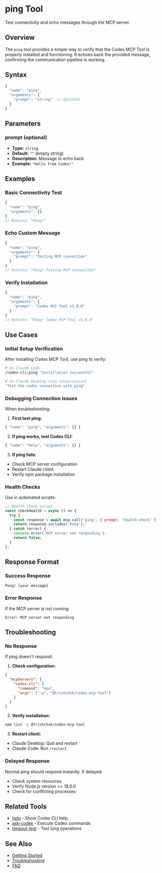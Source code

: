 # ping Tool

Test connectivity and echo messages through the MCP server.

## Overview

The `ping` tool provides a simple way to verify that the Codex MCP Tool is properly installed and functioning. It echoes back the provided message, confirming the communication pipeline is working.

## Syntax

```javascript
{
  "name": "ping",
  "arguments": {
    "prompt": "string"  // Optional
  }
}
```

## Parameters

### prompt (optional)
- **Type:** `string`
- **Default:** `""` (empty string)
- **Description:** Message to echo back
- **Example:** `"Hello from Codex!"`

## Examples

### Basic Connectivity Test

```javascript
{
  "name": "ping",
  "arguments": {}
}
// Returns: "Pong!"
```

### Echo Custom Message

```javascript
{
  "name": "ping",
  "arguments": {
    "prompt": "Testing MCP connection"
  }
}
// Returns: "Pong! Testing MCP connection"
```

### Verify Installation

```javascript
{
  "name": "ping",
  "arguments": {
    "prompt": "Codex MCP Tool v1.0.0"
  }
}
// Returns: "Pong! Codex MCP Tool v1.0.0"
```

## Use Cases

### Initial Setup Verification

After installing Codex MCP Tool, use ping to verify:

```bash
# In Claude Code
/codex-cli:ping "Installation successful"

# In Claude Desktop (via conversation)
"Test the codex connection with ping"
```

### Debugging Connection Issues

When troubleshooting:

1. **First test ping:**
```javascript
{ "name": "ping", "arguments": {} }
```

2. **If ping works, test Codex CLI:**
```javascript
{ "name": "help", "arguments": {} }
```

3. **If ping fails:**
- Check MCP server configuration
- Restart Claude client
- Verify npm package installation

### Health Checks

Use in automated scripts:

```javascript
// Health check script
const checkHealth = async () => {
  try {
    const response = await mcp.call('ping', { prompt: 'health-check' });
    return response.includes('Pong');
  } catch (error) {
    console.error('MCP server not responding');
    return false;
  }
};
```

## Response Format

### Success Response

```
Pong! [your message]
```

### Error Response

If the MCP server is not running:
```
Error: MCP server not responding
```

## Troubleshooting

### No Response

If ping doesn't respond:

1. **Check configuration:**
```json
{
  "mcpServers": {
    "codex-cli": {
      "command": "npx",
      "args": ["-y", "@trishchuk/codex-mcp-tool"]
    }
  }
}
```

2. **Verify installation:**
```bash
npm list -g @trishchuk/codex-mcp-tool
```

3. **Restart client:**
- Claude Desktop: Quit and restart
- Claude Code: Run `/restart`

### Delayed Response

Normal ping should respond instantly. If delayed:
- Check system resources
- Verify Node.js version >= 18.0.0
- Check for conflicting processes

## Related Tools

- [help](./help.md) - Show Codex CLI help
- [ask-codex](./ask-codex.md) - Execute Codex commands
- [timeout-test](./timeout-test.md) - Test long operations

## See Also

- [Getting Started](../../getting-started.md)
- [Troubleshooting](../../resources/troubleshooting.md)
- [FAQ](../../resources/faq.md)